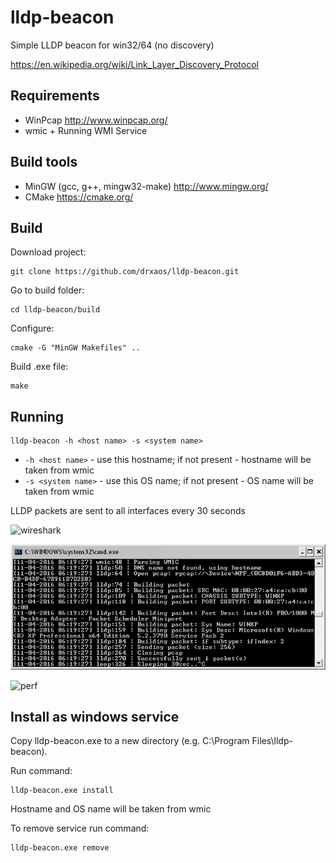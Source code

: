 # lldp-beacon
Simple LLDP beacon for win32/64 (no discovery)

https://en.wikipedia.org/wiki/Link_Layer_Discovery_Protocol

## Requirements
* WinPcap http://www.winpcap.org/
* wmic + Running WMI Service

## Build tools
* MinGW (gcc, g++, mingw32-make) http://www.mingw.org/
* CMake https://cmake.org/

## Build

Download project:
```
git clone https://github.com/drxaos/lldp-beacon.git
```

Go to build folder:
```
cd lldp-beacon/build
```

Configure:
```
cmake -G "MinGW Makefiles" ..
```

Build .exe file:
```
make
```

## Running
```
lldp-beacon -h <host name> -s <system name>
```
* ```-h <host name>``` - use this hostname; if not present - hostname will be taken from wmic
* ```-s <system name>``` - use this OS name; if not present - OS name will be taken from wmic

LLDP packets are sent to all interfaces every 30 seconds

![wireshark](https://raw.githubusercontent.com/drxaos/lldp-beacon/blob/master/doc/wireshark.png)

![debug](https://raw.githubusercontent.com/drxaos/lldp-beacon/master/doc/debug.png)

![perf](https://raw.githubusercontent.com/drxaos/lldp-beacon/blob/master/doc/perf.png)

## Install as windows service

Copy lldp-beacon.exe to a new directory (e.g. C:\Program Files\lldp-beacon).

Run command:
```
lldp-beacon.exe install
```

Hostname and OS name will be taken from wmic

To remove service run command:
```
lldp-beacon.exe remove
```
